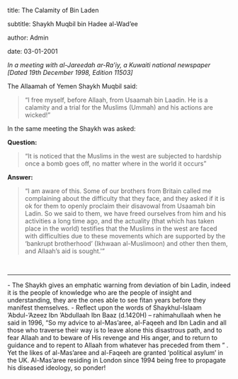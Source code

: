 title: The Calamity of Bin Laden

subtitle: Shaykh Muqbil bin Hadee al-Wad’ee

author: Admin

date: 03-01-2001

_In a meeting with al-Jareedah ar-Ra’iy, a Kuwaiti national newspaper [Dated 19th December 1998, Edition 11503]_  

The Allaamah of Yemen Shaykh Muqbil said:

> “I free myself, before Allaah, from Usaamah bin Laadin. He is a calamity and a trial for the Muslims (Ummah) and his actions are wicked!”

In the same meeting the Shaykh was asked:

**Question:**

> “It is noticed that the Muslims in the west are subjected to hardship once a bomb goes off, no matter where in the world it occurs”

**Answer:**

> “I am aware of this. Some of our brothers from Britain called me complaining about the difficulty that they face, and they asked if it is ok for them to openly proclaim their disavowal from Usaamah bin Ladin. So we said to them, we have freed ourselves from him and his activities a long time ago, and the actuality (that which has taken place in the world) testifies that the Muslims in the west are faced with difficulties due to these movements which are supported by the ‘bankrupt brotherhood’ (Ikhwaan al-Muslimoon) and other then them, and Allaah’s aid is sought.'”

<br />
<hr>
- The Shaykh gives an emphatic warning from deviation of bin Ladin, indeed it is the people of knowledge who are the people of insight and understanding, they are the ones able to see fitan years before they manifest themselves.
- Reflect upon the words of Shaykhul-Islaam ’Abdul-’Azeez Ibn ’Abdullaah Ibn Baaz (d.1420H) – rahimahullaah when he said in 1996, “So my advice to al-Mas’aree, al-Faqeeh and Ibn Ladin and all those who traverse their way is to leave alone this disastrous path, and to fear Allaah and to beware of His revenge and His anger, and to return to guidance and to repent to Allaah from whatever has preceded from them ” . Yet the likes of al-Mas’aree and al-Faqeeh are granted ‘political asylum’ in the UK. Al-Mas’aree residing in London since 1994 being free to propagate his diseased ideology, so ponder!
